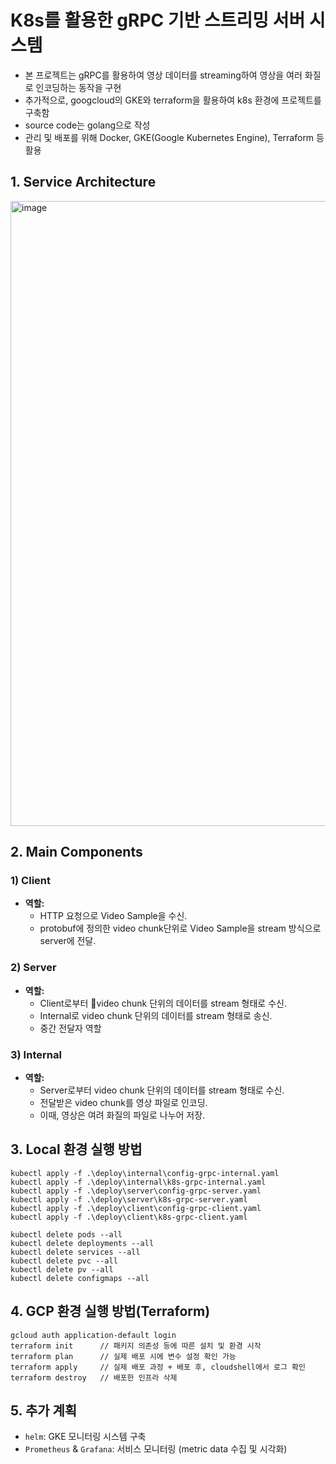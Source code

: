 # K8s를 활용한 gRPC 기반 스트리밍 서버 시스템
- 본 프로젝트는 gRPC를 활용하여 영상 데이터를 streaming하여 영상을 여러 화질로 인코딩하는 동작을 구현
- 추가적으로, googcloud의 GKE와 terraform을 활용하여 k8s 환경에 프로젝트를 구축함
- source code는 golang으로 작성
- 관리 및 배포를 위해 Docker, GKE(Google Kubernetes Engine), Terraform 등 활용

## **1. Service Architecture**
<img width="1000" alt="image" src="https://github.com/user-attachments/assets/7f4aa592-8f55-421a-b04f-f5424df2dfc8">

## **2. Main Components**

### **1) Client**

- **역할:**
    - HTTP 요청으로 Video Sample을 수신.
    - protobuf에 정의한 video chunk단위로 Video Sample을 stream 방식으로 server에 전달.

### **2) Server**

- **역할:**
    - Client로부터 video chunk 단위의 데이터를 stream 형태로 수신.
    - Internal로 video chunk 단위의 데이터를 stream 형태로 송신.
    - 중간 전달자 역할

### **3) Internal**

- **역할:**
    - Server로부터 video chunk 단위의 데이터를 stream 형태로 수신.
    - 전달받은 video chunk를 영상 파일로 인코딩.
    - 이때, 영상은 여려 화질의 파일로 나누어 저장.
 
## **3. Local 환경 실행 방법**

```
kubectl apply -f .\deploy\internal\config-grpc-internal.yaml
kubectl apply -f .\deploy\internal\k8s-grpc-internal.yaml
kubectl apply -f .\deploy\server\config-grpc-server.yaml
kubectl apply -f .\deploy\server\k8s-grpc-server.yaml
kubectl apply -f .\deploy\client\config-grpc-client.yaml
kubectl apply -f .\deploy\client\k8s-grpc-client.yaml

kubectl delete pods --all
kubectl delete deployments --all
kubectl delete services --all
kubectl delete pvc --all
kubectl delete pv --all
kubectl delete configmaps --all
```

## **4. GCP 환경 실행 방법(Terraform)**

```
gcloud auth application-default login
terraform init      // 패키지 의존성 등에 따른 설치 및 환경 시작
terraform plan      // 실제 배포 시에 변수 설정 확인 가능
terraform apply     // 실제 배포 과정 + 배포 후, cloudshell에서 로그 확인
terraform destroy   // 배포한 인프라 삭제
```

## **5. 추가 계획**

- `helm`: GKE 모니터링 시스템 구축
- `Prometheus` & `Grafana`: 서비스 모니터링 (metric data 수집 및 시각화)
